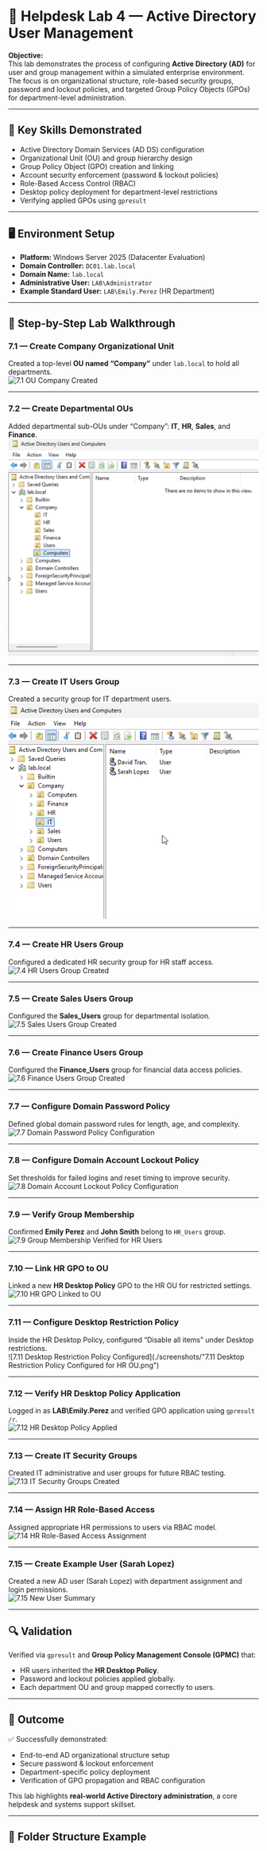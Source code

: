 # 🧩 Helpdesk Lab 4 — Active Directory User Management

**Objective:**  
This lab demonstrates the process of configuring **Active Directory (AD)** for user and group management within a simulated enterprise environment.  
The focus is on organizational structure, role-based security groups, password and lockout policies, and targeted Group Policy Objects (GPOs) for department-level administration.

---

## 🧠 Key Skills Demonstrated
- Active Directory Domain Services (AD DS) configuration
- Organizational Unit (OU) and group hierarchy design
- Group Policy Object (GPO) creation and linking
- Account security enforcement (password & lockout policies)
- Role-Based Access Control (RBAC)
- Desktop policy deployment for department-level restrictions
- Verifying applied GPOs using `gpresult`

---

## 🖥️ Environment Setup
- **Platform:** Windows Server 2025 (Datacenter Evaluation)  
- **Domain Controller:** `DC01.lab.local`  
- **Domain Name:** `lab.local`  
- **Administrative User:** `LAB\Administrator`  
- **Example Standard User:** `LAB\Emily.Perez` (HR Department)

---

## 🧱 Step-by-Step Lab Walkthrough

### 7.1 — Create Company Organizational Unit
Created a top-level **OU named “Company”** under `lab.local` to hold all departments.  
![7.1 OU Company Created](./screenshots/7.1%20–%20OU%20"Company"%20created%20under%20lab.local.png)

---

### 7.2 — Create Departmental OUs
Added departmental sub-OUs under “Company”: **IT**, **HR**, **Sales**, and **Finance**.  
![7.2 Department OUs Created](./screenshots/7.2%20Department%20OUs%20created%20under%20Company.png)

---

### 7.3 — Create IT Users Group
Created a security group for IT department users.  
![7.3 IT Users Group Created](./screenshots/7.3%20IT%20Users%20group%20created.png)

---

### 7.4 — Create HR Users Group
Configured a dedicated HR security group for HR staff access.  
![7.4 HR Users Group Created](./screenshots/7.4%20–%20HR_Users%20group%20created.png)

---

### 7.5 — Create Sales Users Group
Configured the **Sales_Users** group for departmental isolation.  
![7.5 Sales Users Group Created](./screenshots/7.5%20–%20Sales_Users%20group%20created.png)

---

### 7.6 — Create Finance Users Group
Configured the **Finance_Users** group for financial data access policies.  
![7.6 Finance Users Group Created](./screenshots/7.6%20–%20Finance_Users%20group%20created.png)

---

### 7.7 — Configure Domain Password Policy
Defined global domain password rules for length, age, and complexity.  
![7.7 Domain Password Policy Configuration](./screenshots/7.7%20–%20Domain%20Password%20Policy%20Configuration.png)

---

### 7.8 — Configure Domain Account Lockout Policy
Set thresholds for failed logins and reset timing to improve security.  
![7.8 Domain Account Lockout Policy Configuration](./screenshots/7.8%20–%20Domain%20Account%20Lockout%20Policy%20Configuration.png)

---

### 7.9 — Verify Group Membership
Confirmed **Emily Perez** and **John Smith** belong to `HR_Users` group.  
![7.9 Group Membership Verified for HR Users](./screenshots/7.9%20–%20Group%20Membership%20Verified%20for%20HR%20Users.png)

---

### 7.10 — Link HR GPO to OU
Linked a new **HR Desktop Policy** GPO to the HR OU for restricted settings.  
![7.10 HR GPO Linked to OU](./screenshots/7.10%20–%20HR%20GPO%20Linked%20to%20OU.png)

---

### 7.11 — Configure Desktop Restriction Policy
Inside the HR Desktop Policy, configured “Disable all items” under Desktop restrictions.  
![7.11 Desktop Restriction Policy Configured](./screenshots/"7.11 Desktop Restriction Policy Configured for HR OU.png")


---

### 7.12 — Verify HR Desktop Policy Application
Logged in as **LAB\Emily.Perez** and verified GPO application using `gpresult /r`.  
![7.12 HR Desktop Policy Applied](./screenshots/7.12%20–%20HR%20Desktop%20Policy%20Applied%20to%20HR%20User.png)

---

### 7.13 — Create IT Security Groups
Created IT administrative and user groups for future RBAC testing.  
![7.13 IT Security Groups Created](./screenshots/7.13%20–%20IT%20Security%20Groups%20Created.png)

---

### 7.14 — Assign HR Role-Based Access
Assigned appropriate HR permissions to users via RBAC model.  
![7.14 HR Role-Based Access Assignment](./screenshots/7.14%20–%20HR%20Role-Based%20Access%20Assignment.png)

---

### 7.15 — Create Example User (Sarah Lopez)
Created a new AD user (Sarah Lopez) with department assignment and login permissions.  
![7.15 New User Summary](./screenshots/7.15%20–%20New%20User%20Summary%20(Sarah%20Lopez%20Created).png)

---

## 🔍 Validation
Verified via `gpresult` and **Group Policy Management Console (GPMC)** that:
- HR users inherited the **HR Desktop Policy**.
- Password and lockout policies applied globally.
- Each department OU and group mapped correctly to users.

---

## 🧾 Outcome
✅ Successfully demonstrated:
- End-to-end AD organizational structure setup  
- Secure password & lockout enforcement  
- Department-specific policy deployment  
- Verification of GPO propagation and RBAC configuration  

This lab highlights **real-world Active Directory administration**, a core helpdesk and systems support skillset.

---

## 📂 Folder Structure Example
